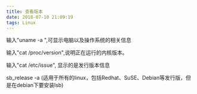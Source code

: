 ```yaml
---
title: 查看版本
date: 2018-07-10 21:09:19
tags: Linux
---
```

输入"uname -a ",可显示电脑以及操作系统的相关信息

输入"cat /proc/version",说明正在运行的内核版本。

输入"cat /etc/issue", 显示的是发行版本信息

sb_release -a (适用于所有的linux，包括Redhat、SuSE、Debian等发行版，但是在debian下要安装lsb)
